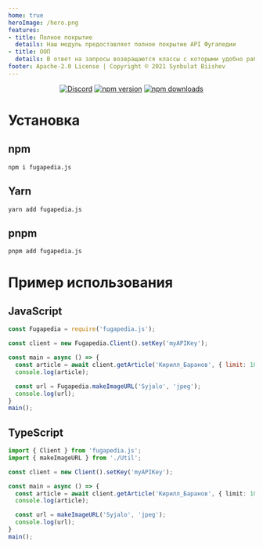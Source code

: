 ```yaml
---
home: true
heroImage: /hero.png
features:
- title: Полное покрытие
  details: Наш модуль предоставляет полное покрытие API Фугапедии
- title: ООП
  details: В ответ на запросы возвращаются классы с которыми удобно работать
footer: Apache-2.0 License | Copyright © 2021 Synbulat Biishev
---
```


<p align="center">
  <a href="https://discord.gg/Phqaa4DVEK"><img src="https://img.shields.io/discord/911878509599817739?color=5865F2&logo=discord&logoColor=white&maxAge=3600" alt="Discord" /></a>
  <a href="https://www.npmjs.com/package/fugapedia.js"><img src="https://img.shields.io/npm/v/fugapedia.js?&maxAge=3600" alt="npm version" /></a>
  <a href="https://www.npmjs.com/package/fugapedia.js"><img src="https://img.shields.io/npm/dt/fugapedia.js?&maxAge=3600" alt="npm downloads" /></a>
</p>

# Установка
## npm
```
npm i fugapedia.js
```
## Yarn
```
yarn add fugapedia.js
```
## pnpm
```
pnpm add fugapedia.js
```

# Пример использования
## JavaScript
```js
const Fugapedia = require('fugapedia.js');

const client = new Fugapedia.Client().setKey('myAPIKey');

const main = async () => {
  const article = await client.getArticle('Кирилл_Баранов', { limit: 100 });
  console.log(article);

  const url = Fugapedia.makeImageURL('Syjalo', 'jpeg');
  console.log(url);
}
main();
```
## TypeScript
```ts
import { Client } from 'fugapedia.js';
import { makeImageURL } from './Util';

const client = new Client().setKey('myAPIKey');

const main = async () => {
  const article = await client.getArticle('Кирилл_Баранов', { limit: 100 });
  console.log(article);

  const url = makeImageURL('Syjalo', 'jpeg');
  console.log(url);
}
main();
```